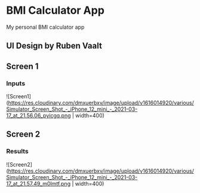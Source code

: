 # BMI Calculator App

My personal BMI calculator app

## UI Design by Ruben Vaalt

[Design Protoype here]: https://dribbble.com/shots/4585382-Simple-BMI-Calculator

## Screen 1

### Inputs

![Screen1](https://res.cloudinary.com/dmxuerbxv/image/upload/v1616014920/various/Simulator_Screen_Shot_-_iPhone_12_mini_-_2021-03-17_at_21.56.06_pyicgq.png | width=400)

## Screen 2

### Results

![Screen2](https://res.cloudinary.com/dmxuerbxv/image/upload/v1616014920/various/Simulator_Screen_Shot_-_iPhone_12_mini_-_2021-03-17_at_21.57.49_m0lmtf.png | width=400)
